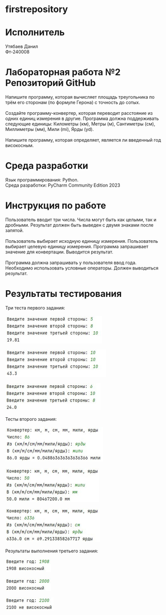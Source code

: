 # firstrepository
# Исполнитель
Утябаев Данил \
Фт-240008
# Лабораторная работа №2 Репозиторий GitHub 
Напишите программу, которая вычисляет площадь треугольника по трём его
сторонам (по формуле Герона) с точность до сотых. <br><br>
Создайте программу-конвертер, которая переводит расстояние из одних
единиц измерения в другие. Программа должна поддерживать следующие
единицы: Километры (км), Метры (м), Сантиметры (см), Миллиметры (мм),
Мили (mi), Ярды (yd). <br><br> 
Напишите программу, которая определяет, является ли введенный год високосным.
# Среда разработки
Язык программирования: Python. <br>
Среда разработки: PyCharm Community Edition 2023
# Инструкция по работе
Пользователь вводит три числа. Числа могут быть как целыми, так и дробными. 
Результат должен быть выведен с двумя знаками после запятой.<br><br>
Пользователь выбирает исходную единицу измерения. Пользователь выбирает целевую единицу измерения.
Программа запрашивает значение для конвертации. Выводится результат.<br><br>
Программа должна запрашивать у пользователя ввод года. 
Необходимо использовать условные операторы. Должен выводиться результат.
# Результаты тестирования
Три теста первого задания:<br><br>
![Alt text](Рисунок1.jpg)<br><br>
![Alt text](Рисунок2.jpg)<br><br>
![Alt text](Рисунок3.jpg)<br><br>
Тесты второго задания:<br><br>
![Alt text](Рисунок4.jpg)<br><br>
![Alt text](Рисунок5.jpg)<br><br>
![Alt text](Рисунок6.jpg)<br><br>
Результаты выполнения третьего задания:<br><br>
![Alt text](Рисунок7.jpg)<br><br>
![Alt text](Рисунок8.jpg)<br><br>
![Alt text](Рисунок9.jpg)<br><br>
